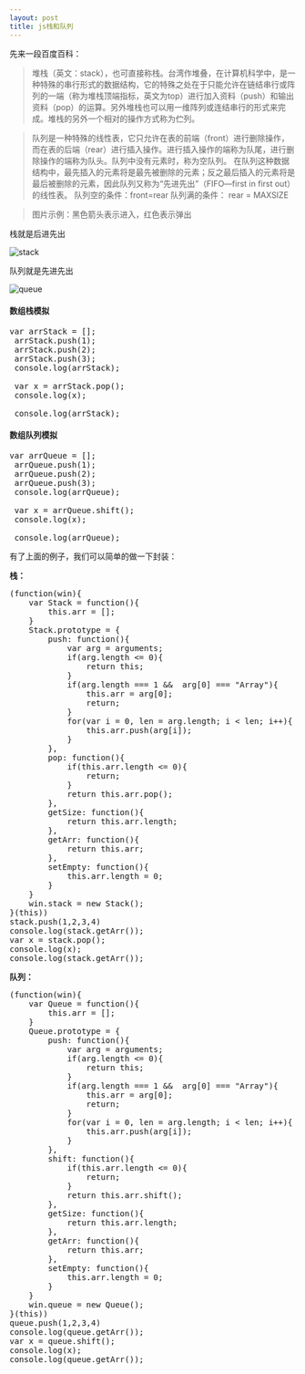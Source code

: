```yaml
---
layout: post
title: js栈和队列
---
```


先来一段百度百科：

> 堆栈（英文：stack），也可直接称栈。台湾作堆叠，在计算机科学中，是一种特殊的串行形式的数据结构，它的特殊之处在于只能允许在链结串行或阵列的一端（称为堆栈顶端指标，英文为top）进行加入资料（push）和输出资料（pop）的运算。另外堆栈也可以用一维阵列或连结串行的形式来完成。堆栈的另外一个相对的操作方式称为伫列。

> 队列是一种特殊的线性表，它只允许在表的前端（front）进行删除操作，而在表的后端（rear）进行插入操作。进行插入操作的端称为队尾，进行删除操作的端称为队头。队列中没有元素时，称为空队列。
 在队列这种数据结构中，最先插入的元素将是最先被删除的元素；反之最后插入的元素将是最后被删除的元素，因此队列又称为“先进先出”（FIFO—first in first out）的线性表。
 队列空的条件：front=rear
 队列满的条件： rear = MAXSIZE

> 图片示例：黑色箭头表示进入，红色表示弹出

栈就是后进先出

![stack](https://f.cloud.github.com/assets/2571697/365730/55adecfe-a258-11e2-9b59-59eb94a61a61.png)

队列就是先进先出

![queue](https://f.cloud.github.com/assets/2571697/365732/631f7678-a258-11e2-9322-d1e8895ba36f.png)

#### 数组栈模拟
<pre>var arrStack = [];
 arrStack.push(1);
 arrStack.push(2);
 arrStack.push(3);
 console.log(arrStack);

 var x = arrStack.pop();
 console.log(x);

 console.log(arrStack);
</pre>

#### 数组队列模拟
<pre>var arrQueue = [];
 arrQueue.push(1);
 arrQueue.push(2);
 arrQueue.push(3);
 console.log(arrQueue);

 var x = arrQueue.shift();
 console.log(x);

 console.log(arrQueue);
</pre>


有了上面的例子，我们可以简单的做一下封装：

**栈：**
<pre>
(function(win){
    var Stack = function(){
        this.arr = [];
    }
    Stack.prototype = {
        push: function(){
            var arg = arguments;
            if(arg.length <= 0){
                return this;
            }
            if(arg.length === 1 &&  arg[0] === "Array"){
                this.arr = arg[0];
                return;
            }
            for(var i = 0, len = arg.length; i < len; i++){
                this.arr.push(arg[i]);
            }
        },
        pop: function(){
            if(this.arr.length <= 0){
                return;
            }
            return this.arr.pop();
        },
        getSize: function(){
            return this.arr.length;
        },
        getArr: function(){
            return this.arr;
        },
        setEmpty: function(){
            this.arr.length = 0;
        }
    }
    win.stack = new Stack();
}(this))
stack.push(1,2,3,4)
console.log(stack.getArr());
var x = stack.pop();
console.log(x);
console.log(stack.getArr());
</pre>

**队列：**
<pre>
(function(win){
    var Queue = function(){
        this.arr = [];
    }
    Queue.prototype = {
        push: function(){
            var arg = arguments;
            if(arg.length <= 0){
                return this;
            }
            if(arg.length === 1 &&  arg[0] === "Array"){
                this.arr = arg[0];
                return;
            }
            for(var i = 0, len = arg.length; i < len; i++){
                this.arr.push(arg[i]);
            }
        },
        shift: function(){
            if(this.arr.length <= 0){
                return;
            }
            return this.arr.shift();
        },
        getSize: function(){
            return this.arr.length;
        },
        getArr: function(){
            return this.arr;
        },
        setEmpty: function(){
            this.arr.length = 0;
        }
    }
    win.queue = new Queue();
}(this))
queue.push(1,2,3,4)
console.log(queue.getArr());
var x = queue.shift();
console.log(x);
console.log(queue.getArr());
</pre>